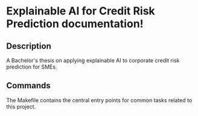 # Explainable AI for Credit Risk Prediction documentation!

## Description

A Bachelor's thesis on applying explainable AI to corporate credit risk prediction for SMEs.

## Commands

The Makefile contains the central entry points for common tasks related to this project.

